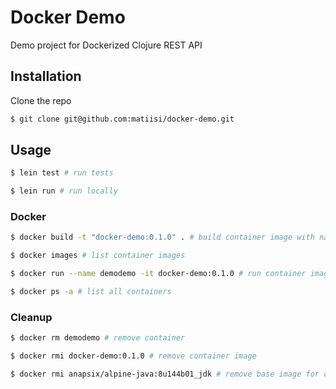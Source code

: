 # Docker Demo

Demo project for Dockerized Clojure REST API

## Installation

Clone the repo
```zsh
$ git clone git@github.com:matiisi/docker-demo.git
```

## Usage

```zsh
$ lein test # run tests

$ lein run # run locally
```

### Docker

```zsh
$ docker build -t "docker-demo:0.1.0" . # build container image with name and tag

$ docker images # list container images

$ docker run --name demodemo -it docker-demo:0.1.0 # run container image

$ docker ps -a # list all containers
```

### Cleanup

```zsh
$ docker rm demodemo # remove container

$ docker rmi docker-demo:0.1.0 # remove container image

$ docker rmi anapsix/alpine-java:8u144b01_jdk # remove base image for container
```
